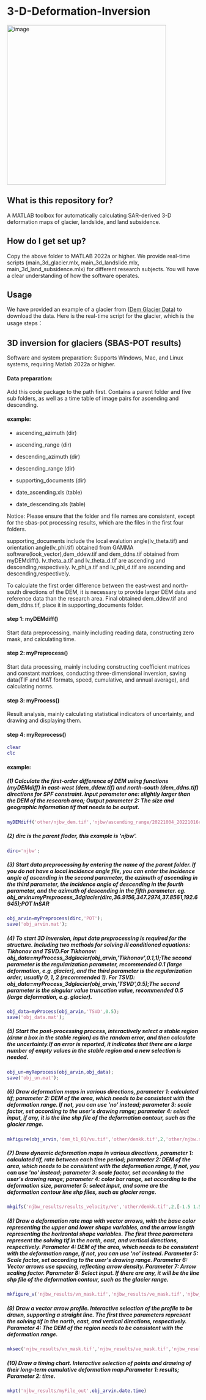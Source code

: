 # 3-D-Deformation-Inversion
<img width="416" alt="image" src="https://github.com/arvin1367/3-D-Deformation-Inversion/assets/49364261/5d3bd8bd-1613-4d0a-ad6c-36321716a209">

## What is this repository for?

A MATLAB toolbox for automatically calculating SAR-derived 3-D deformation maps of glacier, landslide, and land subsidence.


## How do I get set up?
Copy the above folder to MATLAB 2022a or higher. We provide real-time scripts (main_3d_glacier.mlx, main_3d_landslide.mlx, main_3d_land_subsidence.mlx) for different research subjects. You will have a clear understanding of how the software operates.

## Usage
We have provided an example of a glacier from ([Dem Glacier Data](https://data.mendeley.com/datasets/nj7956xtbm/1)) to download the data.
Here is the real-time script for the glacier, which is the usage steps：
## 3D inversion for glaciers (SBAS-POT results)
Software and system preparation: Supports Windows, Mac, and Linux systems, requiring Matlab 2022a or higher.
#### Data preparation:
Add this code package to the path first. Contains a parent folder and five sub folders, as well as a time table of image pairs for ascending and descending.
#### example:
* ascending_azimuth      (dir) 
 
* ascending_range        (dir)

* descending_azimuth     (dir)
 
* descending_range       (dir)

* supporting_documents   (dir)

* date_ascending.xls     (table)

* date_descending.xls    (table)

Notice: Please ensure that the folder and file names are consistent, except for the sbas-pot processing results, which are the files in the first four folders.

supporting_documents include the local evalution angle(lv_theta.tif) and orientation angle(lv_phi.tif) obtained from GAMMA software(look_vector),dem_ddew.tif and dem_ddns.tif obtained from myDEMdiff(). lv_theta_a.tif and lv_theta_d.tif are ascending and descending,respectively. lv_phi_a.tif and lv_phi_d.tif are ascending and descending,respectively.

To calculate the first order difference between the east-west and north-south directions of the DEM, it is necessary to provide larger DEM data and reference data than the research area. Final obtained dem_ddew.tif and dem_ddns.tif, place it in supporting_documents folder.
####  step 1: myDEMdiff()  
Start data preprocessing, mainly including reading data, constructing zero mask, and calculating time.
####  step 2: myPreprocess()
Start data processing, mainly including constructing coefficient matrices and constant matrices, conducting three-dimensional inversion, saving data(TIF and MAT formats, speed, cumulative, and annual average), and calculating norms.
####  step 3: myProcess()
Result analysis, mainly calculating statistical indicators of uncertainty, and drawing and displaying them.
####  step 4: myReprocess()
```m
clear
clc
```
#### example:
##### (1) Calculate the first-order difference of DEM using functions (myDEMdiff) in east-west (dem_ddew.tif) and north-south (dem_ddns.tif) directions for SPF constraint. Input parameter one: slightly larger than the DEM of the research area; Output parameter 2: The size and geographic information tif that needs to be output.
```m
myDEMdiff('other/njbw_dem.tif','njbw/ascending_range/20221004_20221016r.tif') 
```
##### (2) dirc is the parent floder, this example is 'njbw'.
```m
dirc='njbw';
```
##### (3) Start data preprocessing by entering the name of the parent folder. If you do not have a local incidence angle file, you can enter the incidence angle of ascending in the second parameter, the azimuth of ascending in the third parameter, the incidence angle of descending in the fourth parameter, and the azimuth of descending in the fifth parameter.     eg. obj_arvin=myPreprocess_3dglacier(dirc,36.9156,347.2974,37.8561,192.6945);POT InSAR
```m
obj_arvin=myPreprocess(dirc,'POT'); 
save('obj_arvin.mat');
```
##### (4) To start 3D inversion, input data preprocessing is required for the structure. Including two methods for solving ill conditioned equations: Tikhonov and TSVD.For Tikhonov: obj_data=myProcess_3dglacier(obj_arvin,'Tikhonov',0.1,1);The second parameter is the regularization parameter, recommended 0.1 (large deformation, e.g. glacier), and the third parameter is the regularization order, usually 0, 1, 2 (recommended 1). For TSVD: obj_data=myProcess_3dglacier(obj_arvin,'TSVD',0.5);The second parameter is the singular value truncation value, recommended 0.5 (large deformation, e.g. glacier).
```m
obj_data=myProcess(obj_arvin,'TSVD',0.5); 
save('obj_data.mat');
```
##### (5) Start the post-processing process, interactively select a stable region (draw a box in the stable region) as the random error, and then calculate the uncertainty.If an error is reported, it indicates that there are a large number of empty values in the stable region and a new selection is needed.
```m
obj_un=myReprocess(obj_arvin,obj_data); 
save('obj_un.mat');
```
##### (6) Draw deformation maps in various directions, parameter 1: calculated tif; parameter 2: DEM of the area, which needs to be consistent with the deformation range. If not, you can use 'no' instead; parameter 3: scale factor, set according to the user's drawing range; parameter 4: select input, if any, it is the line shp file of the deformation contour, such as the glacier range.
```m
mkfigure(obj_arvin,'dem_t1_01/vu.tif','other/demkk.tif',2,'other/njbw.shp'); 
```
##### (7) Draw dynamic deformation maps in various directions, parameter 1: calculated tif, rate between each time period; parameter 2: DEM of the area, which needs to be consistent with the deformation range, If not, you can use 'no' instead; parameter 3: scale factor, set according to the user's drawing range; parameter 4: color bar range, set according to the deformation size, parameter 5: select input, and some are the deformation contour line shp files, such as glacier range.
```m
mkgifs('njbw_results/results_velocity/ve','other/demkk.tif',2,[-1.5 1.5],'ve.gif','other/njbw.shp'); 
```
##### (8) Draw a deformation rate map with vector arrows, with the base color representing the upper and lower shape variables, and the arrow length representing the horizontal shape variables. The first three parameters represent the solving tif in the north, east, and vertical directions, respectively. Parameter 4: DEM of the area, which needs to be consistent with the deformation range, If not, you can use 'no' instead. Parameter 5: Scale factor, set according to the user's drawing range. Parameter 6: Vector arrows use spacing, reflecting arrow density. Parameter 7: Arrow scaling factor. Parameter 8: Select input. If there are any, it will be the line shp file of the deformation contour, such as the glacier range.
```m
mkfigure_v('njbw_results/vn_mask.tif','njbw_results/ve_mask.tif','njbw_results/vu_mask.tif','other/demkk.tif',2,10,10,'other/njbw.shp'); 
```
##### (9) Draw a vector arrow profile. Interactive selection of the profile to be drawn, supporting a straight line. The first three parameters represent the solving tif in the north, east, and vertical directions, respectively. Parameter 4: The DEM of the region needs to be consistent with the deformation range.
```m
mksec('njbw_results/vn_mask.tif','njbw_results/ve_mask.tif','njbw_results/vu_mask.tif','other/demkk.tif',0.05); 
```
##### (10) Draw a timing chart. Interactive selection of points and drawing of their long-term cumulative deformation map.Parameter 1: results; Parameter 2: time.
```m
mkpt('njbw_results/myFile_out',obj_arvin.date.time)
```
